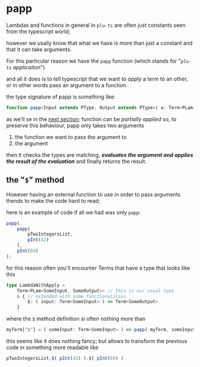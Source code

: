 # papp

Lambdas and functions in general in `plu-ts` are often just constants seen from the typescript world;

however we usally know that what we have is more than just a constant and that it can take arguments.

For this particular reason we have the `papp` function (which stands  for  "*`plu-ts` applicaiton*")

and all it does is to tell typescript that we want to *apply* a term to an other, or in other words pass an argument to a function.

the type signature of papp is something like:
```ts
function papp<Input extends PType, Output extends PType>( a: Term<PLam<Input,Output>>, b: Term<Input> ): Term<Output>
```

as we'll se in the [next section](./partial_application.md); function can be _partially applied_ so, to preserve this behaviour, papp only takes two arguments

1) the function we want to pass the argument to
2) the argument

then it checks the types are matching, **_evaluates the argument and applies the result of the evaluation_** and finally returns the result.

## the "`$`" method

However having an external function to use in order to pass arguments thends to make the code hard to read;

here is an example of code if all we had was only `papp`:
```ts
papp(
    papp(
        pTwoIntegersList,
        pInt(42)
    ),
    pInt(69)
);
```

for this reason often you'll encounter Terms that have a type that looks like this
```ts
type LambdaWithApply =
    Term<PLam<SomeInput, SomeOutput>> // this is our usual type
    & { // extended with some functionalities
        $: ( input: Term<SomeInput> ) => Term<SomeOutput>
    }
```

where the `$` method definition si often nothing more than
```ts
myTerm["$"] = ( someInput: Term<SomeInput> ) => papp( myTerm, someInput );
```

this seems like it does nothing fancy; but allows to transform the previous code in something more readable like
```ts
pTwoIntegersList.$( pInt(42) ).$( pInt(69) )
```

